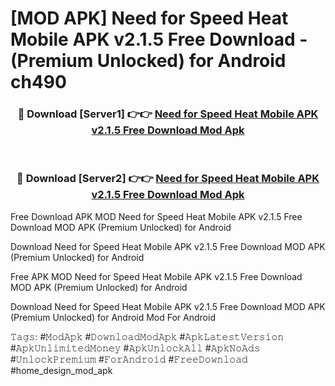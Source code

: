 # [MOD APK] Need for Speed Heat Mobile APK v2.1.5 Free Download - (Premium Unlocked) for Android ch490



<div align="center">
<h3>🔴 Download [Server1] 👉👉 <a href="https://momento.my/?title=Need_for_Speed_Heat_Mobile_APK_v2.1.5_Free_Download">Need for Speed Heat Mobile APK v2.1.5 Free Download Mod Apk</a></h3><br>

<h3>🔴 Download [Server2] 👉👉 <a href="https://momento.my/?title=Need_for_Speed_Heat_Mobile_APK_v2.1.5_Free_Download">Need for Speed Heat Mobile APK v2.1.5 Free Download Mod Apk</a></h3>
</div>



Free Download APK MOD Need for Speed Heat Mobile APK v2.1.5 Free Download MOD APK (Premium Unlocked) for Android

Download Need for Speed Heat Mobile APK v2.1.5 Free Download MOD APK (Premium Unlocked) for Android

Free APK MOD Need for Speed Heat Mobile APK v2.1.5 Free Download MOD APK (Premium Unlocked) for Android

Download Need for Speed Heat Mobile APK v2.1.5 Free Download MOD APK (Premium Unlocked) for Android Mod For Android

𝚃𝚊𝚐𝚜: #𝙼𝚘𝚍𝙰𝚙𝚔 #𝙳𝚘𝚠𝚗𝚕𝚘𝚊𝚍𝙼𝚘𝚍𝙰𝚙𝚔 #𝙰𝚙𝚔𝙻𝚊𝚝𝚎𝚜𝚝𝚅𝚎𝚛𝚜𝚒𝚘𝚗 #𝙰𝚙𝚔𝚄𝚗𝚕𝚒𝚖𝚒𝚝𝚎𝚍𝙼𝚘𝚗𝚎𝚢 #𝙰𝚙𝚔𝚄𝚗𝚕𝚘𝚌𝚔𝙰𝚕𝚕 #𝙰𝚙𝚔𝙽𝚘𝙰𝚍𝚜 #𝚄𝚗𝚕𝚘𝚌𝚔𝙿𝚛𝚎𝚖𝚒𝚞𝚖 #𝙵𝚘𝚛𝙰𝚗𝚍𝚛𝚘𝚒𝚍 #𝙵𝚛𝚎𝚎𝙳𝚘𝚠𝚗𝚕𝚘𝚊𝚍 #home_design_mod_apk
